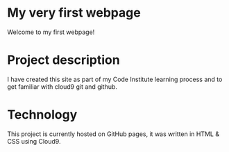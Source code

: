 # My very first webpage

Welcome to my first webpage!

# Project description 

I have created this site as part of my Code Institute learning process and to get familiar with cloud9 git and github.

# Technology

This project is currently hosted on GitHub pages, it was written in HTML & CSS using Cloud9.